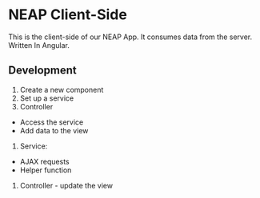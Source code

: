 # NEAP Client-Side

This is the client-side of our NEAP App. It consumes data from the server. Written In Angular.

## Development

1. Create a new component
1. Set up a service
1. Controller
  - Access the service
  - Add data to the view
1. Service:
  - AJAX requests
  - Helper function
1. Controller - update the view
